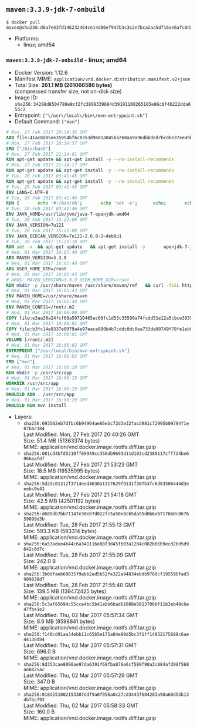 ## `maven:3.3.9-jdk-7-onbuild`

```console
$ docker pull maven@sha256:d6a7e43fd146232464ce14d06ef947b3c3c2e7bca2aa5df16ae6afc0daeab2a6
```

-	Platforms:
	-	linux; amd64

### `maven:3.3.9-jdk-7-onbuild` - linux; amd64

-	Docker Version: 1.12.6
-	Manifest MIME: `application/vnd.docker.distribution.manifest.v2+json`
-	Total Size: **261.1 MB (261066586 bytes)**  
	(compressed transfer size, not on-disk size)
-	Image ID: `sha256:34298d8504789e8cf2fc3899339684d39191100265105e86c0f4b222dda655c2`
-	Entrypoint: `["\/usr\/local\/bin\/mvn-entrypoint.sh"]`
-	Default Command: `["mvn"]`

```dockerfile
# Mon, 27 Feb 2017 20:34:36 GMT
ADD file:41ac8d85ee35954bf6c8353d9681a045ba260aa9a96dbbded7bcd6e37ee49bea in / 
# Mon, 27 Feb 2017 20:34:37 GMT
CMD ["/bin/bash"]
# Mon, 27 Feb 2017 21:14:01 GMT
RUN apt-get update && apt-get install -y --no-install-recommends 		ca-certificates 		curl 		wget 	&& rm -rf /var/lib/apt/lists/*
# Mon, 27 Feb 2017 21:14:17 GMT
RUN apt-get update && apt-get install -y --no-install-recommends 		bzr 		git 		mercurial 		openssh-client 		subversion 				procps 	&& rm -rf /var/lib/apt/lists/*
# Tue, 28 Feb 2017 03:41:45 GMT
RUN apt-get update && apt-get install -y --no-install-recommends 		bzip2 		unzip 		xz-utils 	&& rm -rf /var/lib/apt/lists/*
# Tue, 28 Feb 2017 03:41:45 GMT
ENV LANG=C.UTF-8
# Tue, 28 Feb 2017 03:41:46 GMT
RUN { 		echo '#!/bin/sh'; 		echo 'set -e'; 		echo; 		echo 'dirname "$(dirname "$(readlink -f "$(which javac || which java)")")"'; 	} > /usr/local/bin/docker-java-home 	&& chmod +x /usr/local/bin/docker-java-home
# Tue, 28 Feb 2017 03:41:46 GMT
ENV JAVA_HOME=/usr/lib/jvm/java-7-openjdk-amd64
# Tue, 28 Feb 2017 15:22:08 GMT
ENV JAVA_VERSION=7u121
# Tue, 28 Feb 2017 15:22:08 GMT
ENV JAVA_DEBIAN_VERSION=7u121-2.6.8-2~deb8u1
# Tue, 28 Feb 2017 15:23:18 GMT
RUN set -x 	&& apt-get update 	&& apt-get install -y 		openjdk-7-jdk="$JAVA_DEBIAN_VERSION" 	&& rm -rf /var/lib/apt/lists/* 	&& [ "$JAVA_HOME" = "$(docker-java-home)" ]
# Wed, 01 Mar 2017 16:05:40 GMT
ARG MAVEN_VERSION=3.3.9
# Wed, 01 Mar 2017 16:05:40 GMT
ARG USER_HOME_DIR=/root
# Wed, 01 Mar 2017 16:05:43 GMT
# ARGS: MAVEN_VERSION=3.3.9 USER_HOME_DIR=/root
RUN mkdir -p /usr/share/maven /usr/share/maven/ref   && curl -fsSL http://apache.osuosl.org/maven/maven-3/$MAVEN_VERSION/binaries/apache-maven-$MAVEN_VERSION-bin.tar.gz     | tar -xzC /usr/share/maven --strip-components=1   && ln -s /usr/share/maven/bin/mvn /usr/bin/mvn
# Wed, 01 Mar 2017 16:05:43 GMT
ENV MAVEN_HOME=/usr/share/maven
# Wed, 01 Mar 2017 16:05:44 GMT
ENV MAVEN_CONFIG=/root/.m2
# Wed, 01 Mar 2017 16:06:00 GMT
COPY file:e3aa30a24fcf60a59710465ac66fc1d53c35590a74fcdd51e12a5cbce393904b in /usr/local/bin/mvn-entrypoint.sh 
# Wed, 01 Mar 2017 16:06:01 GMT
COPY file:b3fc14e8337e0079a4e97eace880b4b7cddc0dc0ea733de80749f78fe1eb089a in /usr/share/maven/ref/ 
# Wed, 01 Mar 2017 16:06:01 GMT
VOLUME [/root/.m2]
# Wed, 01 Mar 2017 16:06:02 GMT
ENTRYPOINT ["/usr/local/bin/mvn-entrypoint.sh"]
# Wed, 01 Mar 2017 16:06:02 GMT
CMD ["mvn"]
# Wed, 01 Mar 2017 16:06:18 GMT
RUN mkdir -p /usr/src/app
# Wed, 01 Mar 2017 16:06:19 GMT
WORKDIR /usr/src/app
# Wed, 01 Mar 2017 16:06:19 GMT
ONBUILD ADD . /usr/src/app
# Wed, 01 Mar 2017 16:06:20 GMT
ONBUILD RUN mvn install
```

-	Layers:
	-	`sha256:693502eb7dfbc6b94964ae66ebc72d3e32facd981c72995b09794f1e87bac184`  
		Last Modified: Mon, 27 Feb 2017 20:40:26 GMT  
		Size: 51.4 MB (51363374 bytes)  
		MIME: application/vnd.docker.image.rootfs.diff.tar.gzip
	-	`sha256:081cd4bfd5210ff69949cc356db9693d11d103cd2380117cff7d4be6966eafdf`  
		Last Modified: Mon, 27 Feb 2017 21:53:23 GMT  
		Size: 18.5 MB (18535995 bytes)  
		MIME: application/vnd.docker.image.rootfs.diff.tar.gzip
	-	`sha256:5d2dc01312f3714eed4630a1317629f9131f307b3fc6d83506444d3eeebc0e41`  
		Last Modified: Mon, 27 Feb 2017 21:54:18 GMT  
		Size: 42.5 MB (42501192 bytes)  
		MIME: application/vnd.docker.image.rootfs.diff.tar.gzip
	-	`sha256:d685db7bb71147e30eb7d022fc5a50e8c65da95d0b6e67176b0c867659099d3b`  
		Last Modified: Tue, 28 Feb 2017 21:55:13 GMT  
		Size: 593.3 KB (593314 bytes)  
		MIME: application/vnd.docker.image.rootfs.diff.tar.gzip
	-	`sha256:6a53adee4b44c6a341116e88f3d45f603a1284c082b01b9ecd2bd5d9642c0d7c`  
		Last Modified: Tue, 28 Feb 2017 21:55:09 GMT  
		Size: 242.0 B  
		MIME: application/vnd.docker.image.rootfs.diff.tar.gzip
	-	`sha256:3b0dfaeb69835f9abb2ad5b52fe322a94834ebdb9760cf195596fad3909838d7`  
		Last Modified: Tue, 28 Feb 2017 21:55:40 GMT  
		Size: 139.5 MB (139472425 bytes)  
		MIME: application/vnd.docker.image.rootfs.diff.tar.gzip
	-	`sha256:5c3af85694c55cce4bc5b41abb6bad61088e5813706bf11b3eb40c6e47fbe1e2`  
		Last Modified: Thu, 02 Mar 2017 05:57:34 GMT  
		Size: 8.6 MB (8598841 bytes)  
		MIME: application/vnd.docker.image.rootfs.diff.tar.gzip
	-	`sha256:f140cd91aa34ebb11c65b5e175a84e99d5bc3f1ff14832175689c6ae44138d84`  
		Last Modified: Thu, 02 Mar 2017 05:57:31 GMT  
		Size: 696.0 B  
		MIME: application/vnd.docker.image.rootfs.diff.tar.gzip
	-	`sha256:8d353cae8098ae97da6391f68fba876e6cf589f90a3c884afd99f568a68425ac`  
		Last Modified: Thu, 02 Mar 2017 05:57:29 GMT  
		Size: 347.0 B  
		MIME: application/vnd.docker.image.rootfs.diff.tar.gzip
	-	`sha256:018d251002153307ddf9a0f956a0c27cd3443f604283a98a60d53b134b7bc792`  
		Last Modified: Thu, 02 Mar 2017 05:58:33 GMT  
		Size: 160.0 B  
		MIME: application/vnd.docker.image.rootfs.diff.tar.gzip
